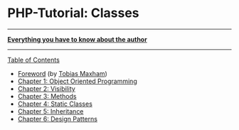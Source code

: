 # PHP-Tutorial: Classes

-----

**[Everything you have to know about the author](https://maxham.de/info)**

-----

[Table of Contents](toc.md)

* [Foreword](foreword.md) (by [Tobias Maxham](https://maxham.de))
* [Chapter 1: Object Oriented Programming](ch1.md)
* [Chapter 2: Visibility](ch2.md)	
* [Chapter 3: Methods](ch3.md)
* [Chapter 4: Static Classes](ch4.md)
* [Chapter 5: Inheritance](ch5.md)
* [Chapter 6: Design Patterns](ch6.md)
